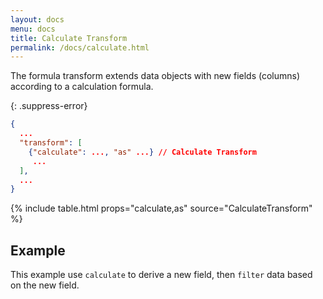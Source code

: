 ```yaml
---
layout: docs
menu: docs
title: Calculate Transform
permalink: /docs/calculate.html
---
```


The formula transform extends data objects with new fields (columns) according to a calculation formula.

{: .suppress-error}
```json
{
  ...
  "transform": [
    {"calculate": ..., "as" ...} // Calculate Transform
     ...
  ],
  ...
}
```

{% include table.html props="calculate,as" source="CalculateTransform" %}

## Example

This example use `calculate` to derive a new field, then `filter` data based on the new field.

<span class="vl-example" data-name="bar_filter_calc"></span>
